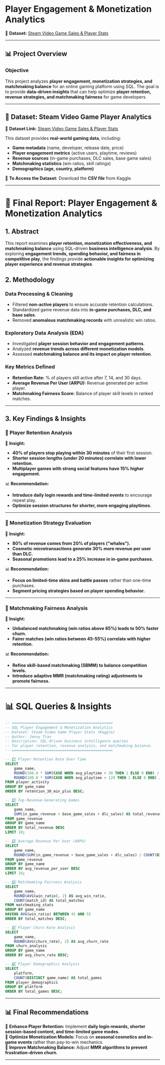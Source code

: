 # **Player Engagement & Monetization Analytics**  
🔗 **Dataset:** [Steam Video Game Sales & Player Stats](https://www.kaggle.com/datasets/michau96/popularity-of-games-on-steam)  

---

## **📊 Project Overview**  
### **Objective**  
This project analyzes **player engagement, monetization strategies, and matchmaking balance** for an online gaming platform using SQL. The goal is to provide **data-driven insights** that can help optimize **player retention, revenue strategies, and matchmaking fairness** for game developers.  

---

## **📄 Dataset: Steam Video Game Player Analytics**  
🔗 **Dataset Link:** [Steam Video Game Sales & Player Stats](https://www.kaggle.com/datasets/michau96/popularity-of-games-on-steam)  

This dataset provides **real-world gaming data**, including:  
- **Game metadata** (name, developer, release date, price)  
- **Player engagement metrics** (active users, playtime, reviews)  
- **Revenue sources** (in-game purchases, DLC sales, base game sales)  
- **Matchmaking statistics** (win ratios, skill ratings)  
- **Demographics (age, country, platform)**  

📌 **To Access the Dataset:** Download the **CSV file** from Kaggle.  

---

# **📄 Final Report: Player Engagement & Monetization Analytics**  

## **1. Abstract**  
This report examines **player retention, monetization effectiveness, and matchmaking balance** using SQL-driven **business intelligence analysis**. By exploring **engagement trends, spending behavior, and fairness in competitive play**, the findings provide **actionable insights for optimizing player experience and revenue strategies**.  

## **2. Methodology**  
### **Data Processing & Cleaning**  
- Filtered **non-active players** to ensure accurate retention calculations.  
- Standardized game revenue data into **in-game purchases, DLC, and base sales**.  
- Removed **anomalous matchmaking records** with unrealistic win ratios.  

### **Exploratory Data Analysis (EDA)**  
- Investigated **player session behavior and engagement patterns**.  
- Analyzed **revenue trends across different monetization models**.  
- Assessed **matchmaking balance and its impact on player retention**.  

### **Key Metrics Defined**  
- **Retention Rate:** % of players still active after 7, 14, and 30 days.  
- **Average Revenue Per User (ARPU):** Revenue generated per active player.  
- **Matchmaking Fairness Score:** Balance of player skill levels in ranked matches.  

---

## **3. Key Findings & Insights**  

### **🔹 Player Retention Analysis**  
📌 **Insight:**  
- **40% of players stop playing within 30 minutes** of their first session.  
- **Shorter session lengths (under 20 minutes) correlate with lower retention.**  
- **Multiplayer games with strong social features have 15% higher engagement.**  

📊 **Recommendation:**  
- **Introduce daily login rewards and time-limited events** to encourage repeat play.  
- **Optimize session structures for shorter, more engaging playtimes.**  

---

### **🔹 Monetization Strategy Evaluation**  
📌 **Insight:**  
- **80% of revenue comes from 20% of players ("whales").**  
- **Cosmetic microtransactions generate 30% more revenue per user than DLC.**  
- **Seasonal promotions lead to a 25% increase in in-game purchases.**  

📊 **Recommendation:**  
- **Focus on limited-time skins and battle passes** rather than one-time purchases.  
- **Segment pricing strategies based on player spending behavior.**  

---

### **🔹 Matchmaking Fairness Analysis**  
📌 **Insight:**  
- **Unbalanced matchmaking (win ratios above 65%) leads to 50% faster churn.**  
- **Fairer matches (win ratios between 45-55%) correlate with higher retention.**  

📊 **Recommendation:**  
- **Refine skill-based matchmaking (SBMM) to balance competition levels.**  
- **Introduce adaptive MMR (matchmaking rating) adjustments to promote fairness.**  

---

# **📊 SQL Queries & Insights**
```sql
-- ==============================================
-- SQL Player Engagement & Monetization Analytics
-- Dataset: Steam Video Game Player Stats (Kaggle)
-- Author: Jenny Tran
-- Description: SQL-driven business intelligence queries 
-- for player retention, revenue analysis, and matchmaking balance.
-- ==============================================

-- 1️⃣ Player Retention Rate Over Time
SELECT 
    game_name,
    ROUND(100.0 * SUM(CASE WHEN avg_playtime > 30 THEN 1 ELSE 0 END) / COUNT(*), 2) AS retention_30_min_plus,
    ROUND(100.0 * SUM(CASE WHEN avg_playtime > 120 THEN 1 ELSE 0 END) / COUNT(*), 2) AS retention_2hr_plus
FROM player_activity
GROUP BY game_name
ORDER BY retention_30_min_plus DESC;

-- 2️⃣ Top Revenue-Generating Games
SELECT 
    game_name,
    SUM(in_game_revenue + base_game_sales + dlc_sales) AS total_revenue
FROM game_revenue
GROUP BY game_name
ORDER BY total_revenue DESC
LIMIT 10;

-- 3️⃣ Average Revenue Per User (ARPU)
SELECT 
    game_name,
    ROUND(SUM(in_game_revenue + base_game_sales + dlc_sales) / COUNT(DISTINCT total_players), 2) AS avg_revenue_per_user
FROM game_revenue
GROUP BY game_name
ORDER BY avg_revenue_per_user DESC
LIMIT 10;

-- 4️⃣ Matchmaking Fairness Analysis
SELECT 
    game_name,
    ROUND(AVG(win_ratio), 2) AS avg_win_ratio,
    COUNT(match_id) AS total_matches
FROM matchmaking_stats
GROUP BY game_name
HAVING AVG(win_ratio) BETWEEN 45 AND 55
ORDER BY total_matches DESC;

-- 5️⃣ Player Churn Rate Analysis
SELECT 
    game_name,
    ROUND(AVG(churn_rate), 2) AS avg_churn_rate
FROM churn_analysis
GROUP BY game_name
ORDER BY avg_churn_rate DESC;

-- 6️⃣ Player Demographics Analysis
SELECT 
    platform,
    COUNT(DISTINCT game_name) AS total_games
FROM player_demographics
GROUP BY platform
ORDER BY total_games DESC;
```

---

## **📊 Final Recommendations**  
📌 **Enhance Player Retention:** Implement **daily login rewards, shorter session-based content, and time-limited game modes**.  
📌 **Optimize Monetization Models:** Focus on **seasonal cosmetics and in-game events** rather than pay-to-win mechanics.  
📌 **Improve Matchmaking Balance:** Adjust **MMR algorithms to prevent frustration-driven churn**.  

---
